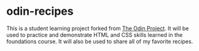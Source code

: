 # odin-recipes
This is a student learning project forked from [The Odin Project](https://www.theodinproject.com/). It will be used to practice and demonstrate HTML and CSS skills learned in the foundations course. It will also be used to share all of my favorite recipes.
